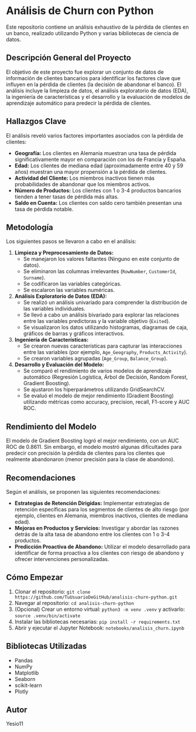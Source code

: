 # Análisis de Churn con Python

Este repositorio contiene un análisis exhaustivo de la pérdida de clientes en un banco, realizado utilizando Python y varias bibliotecas de ciencia de datos.

## Descripción General del Proyecto

El objetivo de este proyecto fue explorar un conjunto de datos de información de clientes bancarios para identificar los factores clave que influyen en la pérdida de clientes (la decisión de abandonar el banco). El análisis incluye la limpieza de datos, el análisis exploratorio de datos (EDA), la ingeniería de características y el desarrollo y la evaluación de modelos de aprendizaje automático para predecir la pérdida de clientes.

## Hallazgos Clave

El análisis reveló varios factores importantes asociados con la pérdida de clientes:

* **Geografía:** Los clientes en Alemania muestran una tasa de pérdida significativamente mayor en comparación con los de Francia y España.
* **Edad:** Los clientes de mediana edad (aproximadamente entre 40 y 59 años) muestran una mayor propensión a la pérdida de clientes.
* **Actividad del Cliente:** Los miembros inactivos tienen más probabilidades de abandonar que los miembros activos.
* **Número de Productos:** Los clientes con 1 o 3-4 productos bancarios tienden a tener tasas de pérdida más altas.
* **Saldo en Cuenta:** Los clientes con saldo cero también presentan una tasa de pérdida notable.

## Metodología

Los siguientes pasos se llevaron a cabo en el análisis:

1.  **Limpieza y Preprocesamiento de Datos:**
    * Se manejaron los valores faltantes (Ninguno en este conjunto de datos).
    * Se eliminaron las columnas irrelevantes (`RowNumber`, `CustomerId`, `Surname`).
    * Se codificaron las variables categóricas.
    * Se escalaron las variables numéricas.
2.  **Análisis Exploratorio de Datos (EDA):**
    * Se realizó un análisis univariado para comprender la distribución de las variables individuales.
    * Se llevó a cabo un análisis bivariado para explorar las relaciones entre las variables predictoras y la variable objetivo (`Exited`).
    * Se visualizaron los datos utilizando histogramas, diagramas de caja, gráficos de barras y gráficos interactivos.
3.  **Ingeniería de Características:**
    * Se crearon nuevas características para capturar las interacciones entre las variables (por ejemplo, `Age_Geography`, `Products_Activity`).
    * Se crearon variables agrupadas (`Age_Group`, `Balance_Group`).
4.  **Desarrollo y Evaluación del Modelo:**
    * Se comparó el rendimiento de varios modelos de aprendizaje automático (Regresión Logística, Árbol de Decisión, Random Forest, Gradient Boosting).
    * Se ajustaron los hiperparámetros utilizando GridSearchCV.
    * Se evaluó el modelo de mejor rendimiento (Gradient Boosting) utilizando métricas como accuracy, precision, recall, F1-score y AUC ROC.

## Rendimiento del Modelo

El modelo de Gradient Boosting logró el mejor rendimiento, con un AUC ROC de 0.8611. Sin embargo, el modelo mostró algunas dificultades para predecir con precisión la pérdida de clientes para los clientes que realmente abandonaron (menor precisión para la clase de abandono).

## Recomendaciones

Según el análisis, se proponen las siguientes recomendaciones:

* **Estrategias de Retención Dirigidas:** Implementar estrategias de retención específicas para los segmentos de clientes de alto riesgo (por ejemplo, clientes en Alemania, miembros inactivos, clientes de mediana edad).
* **Mejoras en Productos y Servicios:** Investigar y abordar las razones detrás de la alta tasa de abandono entre los clientes con 1 o 3-4 productos.
* **Predicción Proactiva de Abandono:** Utilizar el modelo desarrollado para identificar de forma proactiva a los clientes con riesgo de abandono y ofrecer intervenciones personalizadas.

## Cómo Empezar

1.  Clonar el repositorio: `git clone https://github.com/TuUsuarioDeGitHub/analisis-churn-python.git`
2.  Navegar al repositorio: `cd analisis-churn-python`
3.  (Opcional) Crear un entorno virtual: `python3 -m venv .venv` y activarlo: `source .venv/bin/activate`
4.  Instalar las bibliotecas necesarias: `pip install -r requirements.txt`
5.  Abrir y ejecutar el Jupyter Notebook: `notebooks/analisis_churn.ipynb`

## Bibliotecas Utilizadas

* Pandas
* NumPy
* Matplotlib
* Seaborn
* scikit-learn
* Plotly

## Autor


Yesio11
